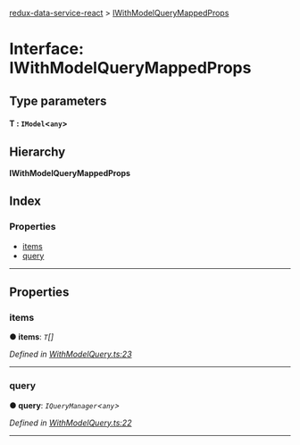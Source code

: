 [redux-data-service-react](../README.md) > [IWithModelQueryMappedProps](../interfaces/iwithmodelquerymappedprops.md)

# Interface: IWithModelQueryMappedProps

## Type parameters
#### T :  `IModel`<`any`>
## Hierarchy

**IWithModelQueryMappedProps**

## Index

### Properties

* [items](iwithmodelquerymappedprops.md#items)
* [query](iwithmodelquerymappedprops.md#query)

---

## Properties

<a id="items"></a>

###  items

**● items**: *`T`[]*

*Defined in [WithModelQuery.ts:23](https://github.com/Rediker-Software/redux-data-service-react/blob/67b6bcb/src/WithModelQuery.ts#L23)*

___
<a id="query"></a>

###  query

**● query**: *`IQueryManager`<`any`>*

*Defined in [WithModelQuery.ts:22](https://github.com/Rediker-Software/redux-data-service-react/blob/67b6bcb/src/WithModelQuery.ts#L22)*

___


